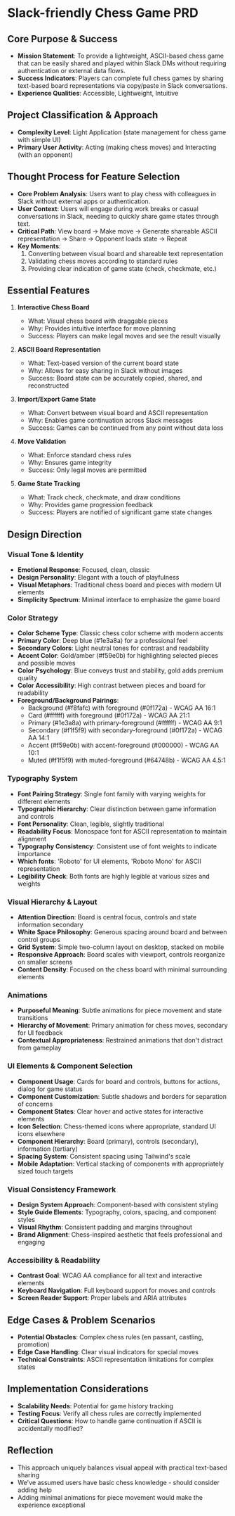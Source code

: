 # Slack-friendly Chess Game PRD

## Core Purpose & Success
- **Mission Statement**: To provide a lightweight, ASCII-based chess game that can be easily shared and played within Slack DMs without requiring authentication or external data flows.
- **Success Indicators**: Players can complete full chess games by sharing text-based board representations via copy/paste in Slack conversations.
- **Experience Qualities**: Accessible, Lightweight, Intuitive

## Project Classification & Approach
- **Complexity Level**: Light Application (state management for chess game with simple UI)
- **Primary User Activity**: Acting (making chess moves) and Interacting (with an opponent)

## Thought Process for Feature Selection
- **Core Problem Analysis**: Users want to play chess with colleagues in Slack without external apps or authentication.
- **User Context**: Users will engage during work breaks or casual conversations in Slack, needing to quickly share game states through text.
- **Critical Path**: View board → Make move → Generate shareable ASCII representation → Share → Opponent loads state → Repeat
- **Key Moments**:
  1. Converting between visual board and shareable text representation
  2. Validating chess moves according to standard rules
  3. Providing clear indication of game state (check, checkmate, etc.)

## Essential Features
1. **Interactive Chess Board**
   - What: Visual chess board with draggable pieces
   - Why: Provides intuitive interface for move planning
   - Success: Players can make legal moves and see the result visually

2. **ASCII Board Representation**
   - What: Text-based version of the current board state
   - Why: Allows for easy sharing in Slack without images
   - Success: Board state can be accurately copied, shared, and reconstructed

3. **Import/Export Game State**
   - What: Convert between visual board and ASCII representation
   - Why: Enables game continuation across Slack messages
   - Success: Games can be continued from any point without data loss

4. **Move Validation**
   - What: Enforce standard chess rules
   - Why: Ensures game integrity
   - Success: Only legal moves are permitted

5. **Game State Tracking**
   - What: Track check, checkmate, and draw conditions
   - Why: Provides game progression feedback
   - Success: Players are notified of significant game state changes

## Design Direction

### Visual Tone & Identity
- **Emotional Response**: Focused, clean, classic
- **Design Personality**: Elegant with a touch of playfulness
- **Visual Metaphors**: Traditional chess board and pieces with modern UI elements
- **Simplicity Spectrum**: Minimal interface to emphasize the game board

### Color Strategy
- **Color Scheme Type**: Classic chess color scheme with modern accents
- **Primary Color**: Deep blue (#1e3a8a) for a professional feel
- **Secondary Colors**: Light neutral tones for contrast and readability
- **Accent Color**: Gold/amber (#f59e0b) for highlighting selected pieces and possible moves
- **Color Psychology**: Blue conveys trust and stability, gold adds premium quality
- **Color Accessibility**: High contrast between pieces and board for readability
- **Foreground/Background Pairings**:
  - Background (#f8fafc) with foreground (#0f172a) - WCAG AA 16:1
  - Card (#ffffff) with foreground (#0f172a) - WCAG AA 21:1
  - Primary (#1e3a8a) with primary-foreground (#ffffff) - WCAG AA 9:1
  - Secondary (#f1f5f9) with secondary-foreground (#0f172a) - WCAG AA 14:1
  - Accent (#f59e0b) with accent-foreground (#000000) - WCAG AA 10:1
  - Muted (#f1f5f9) with muted-foreground (#64748b) - WCAG AA 4.5:1

### Typography System
- **Font Pairing Strategy**: Single font family with varying weights for different elements
- **Typographic Hierarchy**: Clear distinction between game information and controls
- **Font Personality**: Clean, legible, slightly traditional
- **Readability Focus**: Monospace font for ASCII representation to maintain alignment
- **Typography Consistency**: Consistent use of font weights to indicate importance
- **Which fonts**: 'Roboto' for UI elements, 'Roboto Mono' for ASCII representation
- **Legibility Check**: Both fonts are highly legible at various sizes and weights

### Visual Hierarchy & Layout
- **Attention Direction**: Board is central focus, controls and state information secondary
- **White Space Philosophy**: Generous spacing around board and between control groups
- **Grid System**: Simple two-column layout on desktop, stacked on mobile
- **Responsive Approach**: Board scales with viewport, controls reorganize on smaller screens
- **Content Density**: Focused on the chess board with minimal surrounding elements

### Animations
- **Purposeful Meaning**: Subtle animations for piece movement and state transitions
- **Hierarchy of Movement**: Primary animation for chess moves, secondary for UI feedback
- **Contextual Appropriateness**: Restrained animations that don't distract from gameplay

### UI Elements & Component Selection
- **Component Usage**: Cards for board and controls, buttons for actions, dialog for game status
- **Component Customization**: Subtle shadows and borders for separation of concerns
- **Component States**: Clear hover and active states for interactive elements
- **Icon Selection**: Chess-themed icons where appropriate, standard UI icons elsewhere
- **Component Hierarchy**: Board (primary), controls (secondary), information (tertiary)
- **Spacing System**: Consistent spacing using Tailwind's scale
- **Mobile Adaptation**: Vertical stacking of components with appropriately sized touch targets

### Visual Consistency Framework
- **Design System Approach**: Component-based with consistent styling
- **Style Guide Elements**: Typography, colors, spacing, and component styles
- **Visual Rhythm**: Consistent padding and margins throughout
- **Brand Alignment**: Chess-inspired aesthetic that feels professional and engaging

### Accessibility & Readability
- **Contrast Goal**: WCAG AA compliance for all text and interactive elements
- **Keyboard Navigation**: Full keyboard support for moves and controls
- **Screen Reader Support**: Proper labels and ARIA attributes

## Edge Cases & Problem Scenarios
- **Potential Obstacles**: Complex chess rules (en passant, castling, promotion)
- **Edge Case Handling**: Clear visual indicators for special moves
- **Technical Constraints**: ASCII representation limitations for complex states

## Implementation Considerations
- **Scalability Needs**: Potential for game history tracking
- **Testing Focus**: Verify all chess rules are correctly implemented
- **Critical Questions**: How to handle game continuation if ASCII is accidentally modified?

## Reflection
- This approach uniquely balances visual appeal with practical text-based sharing
- We've assumed users have basic chess knowledge - should consider adding help
- Adding minimal animations for piece movement would make the experience exceptional